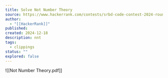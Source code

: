 ```yaml
---
title: Solve Not Number Theory
source: https://www.hackerrank.com/contests/srbd-code-contest-2024-round-1/challenges/not-number-theory
author:
  - "[[HackerRank]]"
published:
created: 2024-12-18
description: nnt
tags:
  - clippings
status: ""
explored: false
---
```

![[Not Number Theory.pdf]]